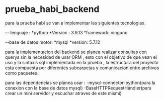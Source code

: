 # prueba_habi_backend
para la prueba habi se van a implementar las siguientes tecnologias.

-- lenguaje : 
*python *Version : 3.9.13 
*framework: ninguno

--base de datos motor: 
*mysql 
*version: 5.7.12

para la implementacion del backend se planea realizar consultas con querys sin la necesidad de usar ORM , esto con el objetivo de que vean el uso y la sintaxis sql implementada en la prueba , 
la estructura del proyecto esta compuesta por diferentes subcarpetas y  comunicacion entre archivos como paquetes .

para las dependencias se planea usar :
-mysql-connector-python(para la conexion con la base de datos mysql)
-BaseHTTPRequestHandler(para crear un mini servidor y escuchar atraves de este mismi) 